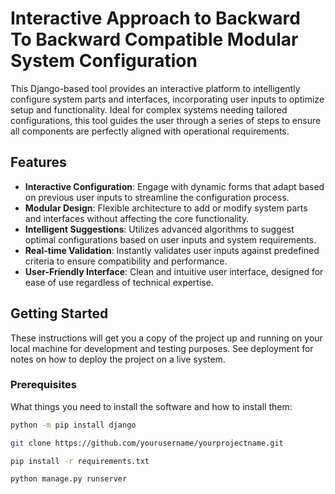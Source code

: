 # Interactive Approach to Backward To Backward Compatible Modular System Configuration

This Django-based tool provides an interactive platform to intelligently configure system parts and interfaces, incorporating user inputs to optimize setup and functionality. Ideal for complex systems needing tailored configurations, this tool guides the user through a series of steps to ensure all components are perfectly aligned with operational requirements.

## Features

- **Interactive Configuration**: Engage with dynamic forms that adapt based on previous user inputs to streamline the configuration process.
- **Modular Design**: Flexible architecture to add or modify system parts and interfaces without affecting the core functionality.
- **Intelligent Suggestions**: Utilizes advanced algorithms to suggest optimal configurations based on user inputs and system requirements.
- **Real-time Validation**: Instantly validates user inputs against predefined criteria to ensure compatibility and performance.
- **User-Friendly Interface**: Clean and intuitive user interface, designed for ease of use regardless of technical expertise.

## Getting Started

These instructions will get you a copy of the project up and running on your local machine for development and testing purposes. See deployment for notes on how to deploy the project on a live system.

### Prerequisites

What things you need to install the software and how to install them:

```bash
python -m pip install django

git clone https://github.com/yourusername/yourprojectname.git

pip install -r requirements.txt

python manage.py runserver
```
